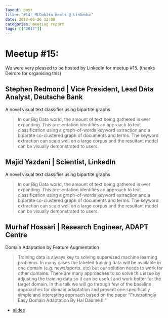 ```yaml
---
layout: post
title: "#14: MLDublin meets @ Linkedin"
date: 2017-06-26 12:00
categories: meeting report
tags: [["2017"]]
---
```


# Meetup #15:

We were very pleased to be hosted by LinkedIn for meetup #15. (thanks Deirdre for organising this)

## Stephen Redmond | Vice President, Lead Data Analyst, Deutsche Bank

A novel visual text classifier using bipartite graphs

> In our Big Data world, the amount of text being gathered is ever expanding. This presentation identifies an approach to text classification using a graph-of-words keyword extraction and a bipartite co-clustered graph of documents and terms. The keyword extraction can scale well on a large corpus and the resultant model can be visually demonstrated to users.
<!--
 - [slides](/assets/slides/meetup_15)
-->
## Majid Yazdani | Scientist, LinkedIn

A novel visual text classifier using bipartite graphs

> In our Big Data world, the amount of text being gathered is ever expanding. This presentation identifies an approach to text classification using a graph-of-words keyword extraction and a bipartite co-clustered graph of documents and terms. The keyword extraction can scale well on a large corpus and the resultant model can be visually demonstrated to users.

<!--
 - [slides](/assets/slides/meetup_15/)
-->
## Murhaf Hossari | Research Engineer, ADAPT Centre

Domain Adaptation by Feature Augmentation

> Training data is always key to solving supervised machine learning problems. In many cases the labeled training data will be available in one domain (e.g. news/sports..etc) but our solution needs to work for other domains. There are many approaches to so solve this issue by adjusting the training data so it can be useful and work better for the target domain. In this talk we will go through few of the baseline approaches for domain adaptation and present one specifically simple and interesting approach based on the paper “Frustratingly Easy Domain Adaptation By Hal Daumé III”

 - [slides](/assets/slides/meetup_15/MachineLearningDublin-Murhaf-Feature_Augmentation.pdf)

